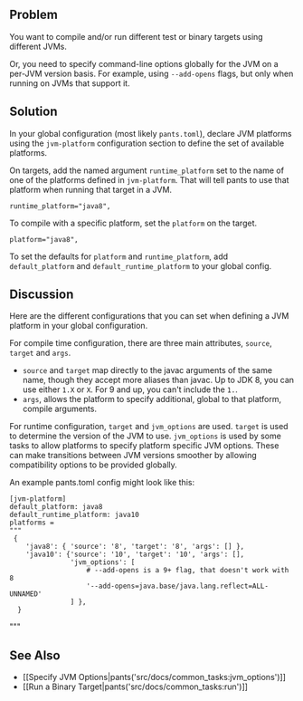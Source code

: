 
## Problem

You want to compile and/or run different test or binary targets using different JVMs.

Or, you need to specify command-line options globally for the JVM on a per-JVM version basis. For
example, using `--add-opens` flags, but only when running on JVMs that support it.

## Solution

In your global configuration (most likely `pants.toml`), declare JVM platforms using the
`jvm-platform` configuration section to define the set of available platforms.

On targets, add the named argument `runtime_platform` set to the name of one of the platforms
defined in `jvm-platform`. That will tell pants to use that platform when running that target in a
 JVM.

    runtime_platform="java8",

To compile with a specific platform, set the `platform` on the target.

    platform="java8",

To set the defaults for `platform` and `runtime_platform`, add `default_platform` and
`default_runtime_platform` to your global config.

## Discussion

Here are the different configurations that you can set when defining a JVM platform in your global
configuration.

For compile time configuration, there are three main attributes, `source`, `target` and `args`.
* `source` and `target` map directly to the javac arguments of the same name, though they accept
more aliases than javac. Up to JDK 8, you can use either `1.X` or `X`. For 9 and up, you can't
include the `1.`.
 * `args`, allows the platform to specify additional, global to that platform, compile arguments.

For runtime configuration, `target` and `jvm_options` are used. `target` is used to determine the
version of the JVM to use. `jvm_options` is used by some tasks to allow platforms to specify
platform specific JVM options. These can make transitions between JVM versions smoother by
allowing compatibility options to be provided globally.

An example pants.toml config might look like this:

    [jvm-platform]
    default_platform: java8
    default_runtime_platform: java10
    platforms =
    """
     {
        'java8': { 'source': '8', 'target': '8', 'args': [] },
        'java10': {'source': '10', 'target': '10', 'args': [],
                   'jvm_options': [
                       # --add-opens is a 9+ flag, that doesn't work with 8
                       '--add-opens=java.base/java.lang.reflect=ALL-UNNAMED'
                   ] },
      }
   """


## See Also

* [[Specify JVM Options|pants('src/docs/common_tasks:jvm_options')]]
* [[Run a Binary Target|pants('src/docs/common_tasks:run')]]
